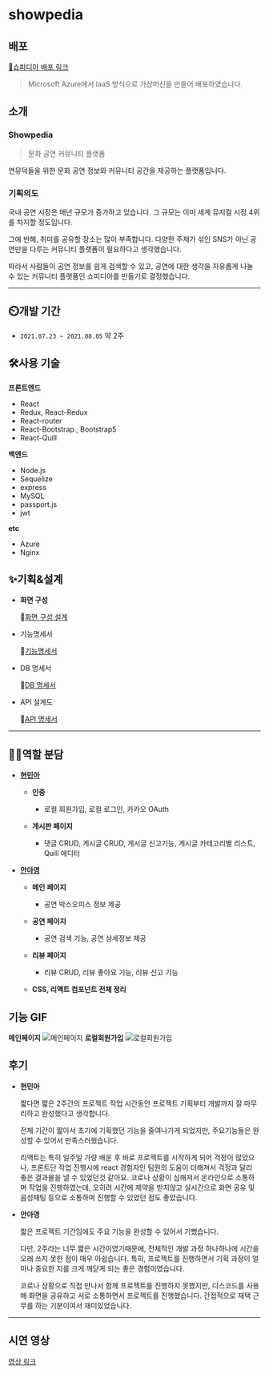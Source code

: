 # showpedia

## 배포

[🎈쇼피디아 배포 링크](http://www.showpedia.xyz/)

> Microsoft Azure에서 IaaS 방식으로 가상머신을 만들어 배포하였습니다. 

## 소개

### Showpedia

> 문화 공연 커뮤니티 플랫폼

연뮤덕들을 위한 문화 공연 정보와 커뮤니티 공간을 제공하는 플랫폼입니다.

### 기획의도

국내 공연 시장은 매년 규모가 증가하고 있습니다. 그 규모는 이미 세계 뮤지컬 시장 4위를 차지할 정도입니다.

그에 반해, 취미를 공유할 장소는 많이 부족합니다. 다양한 주제가 섞인 SNS가 아닌 공연만을 다루는 커뮤니티 플랫폼이 필요하다고 생각했습니다.

따라서 사람들이 공연 정보를 쉽게 검색할 수 있고, 공연에 대한 생각을 자유롭게 나눌 수 있는 커뮤니티 플랫폼인 쇼피디아를 만들기로 결정했습니다.

---

## ⏲️개발 기간

- `2021.07.23 ~ 2021.08.05` 약 2주

## 🛠사용 기술

**프론트엔드**

- React
- Redux, React-Redux
- React-router
- React-Bootstrap , Bootstrap5
- React-Quill

**백엔드**

- Node.js
- Sequelize
- express
- MySQL
- passport.js
- jwt

**etc**

- Azure
- Nginx

## ✨기획&설계

- **화면 구성**

    🔹[화면 구성 설계](https://hminah.notion.site/355e9c7083154c8a87cbbc7f8d217973)

- 기능명세서

    🔹[기능명세서](https://hminah.notion.site/3f6a651b7cd14dc893cfb43da8818472)

- DB 명세서

    🔹[DB 명세서](https://hminah.notion.site/DB-dd3533691ba44948835222872a9e14a3)

- API 설계도

    🔹[API 명세서](https://hminah.notion.site/API-dd5240f158ed49d996879fb66dc4faa2)

---

## 👩‍💻역할 분담

- **[현민아](https://github.com/hminah0215)**

  - **인증**

    - 로컬 회원가입, 로컬 로그인, 카카오 OAuth

  - **게시판 페이지**
    - 댓글 CRUD, 게시글 CRUD, 게시글 신고기능, 게시글 카테고리별 리스트, Quill 에디터

- **[안아영](https://github.com/12Ahn22)**

  - **메인 페이지**

    - 공연 박스오피스 정보 제공

  - **공연 페이지**

    - 공연 검색 기능, 공연 상세정보 제공

  - **리뷰 페이지**

    - 리뷰 CRUD, 리뷰 좋아요 기능, 리뷰 신고 기능

  - **CSS, 리액트 컴포넌트 전체 정리**

## 기능 GIF
**메인페이지** ![메인페이지](http://drive.google.com/uc?export=view&id=14LObIyr0-SDi0m4C02bFOwP2LPgigf1d)  **로컬회원가입** ![로컬회원가입](http://drive.google.com/uc?export=view&id=1ZAvhXtmaaKONReEfz9J6F3uM2EKqCtOP)


## 후기

- **현민아**

  짧다면 짧은 2주간의 프로젝트 작업 시간동안 프로젝트 기획부터 개발까지 잘 마무리하고 완성했다고 생각합니다.

  전체 기간이 짧아서 초기에 기획했던 기능을 줄여나가게 되었지만, 주요기능들은 완성할 수 있어서 만족스러웠습니다.

  리액트는 특히 일주일 가량 배운 후 바로 프로젝트를 시작하게 되어 걱정이 많았으나, 프론트단 작업 진행시에 react 경험자인 팀원의 도움이 더해져서 걱정과 달리 좋은 결과물을 낼 수 있었던것 같아요. 코로나 상황이 심해져서 온라인으로 소통하며 작업을 진행하였는데, 오히려 시간에 제약을 받지않고 실시간으로 화면 공유 및 음성채팅 등으로 소통하며 진행할 수 있었던 점도 좋았습니다.

- **안아영**

  짧은 프로젝트 기간임에도 주요 기능을 완성할 수 있어서 기뻤습니다.

  다만, 2주라는 너무 짧은 시간이였기때문에, 전체적인 개발 과정 하나하나에 시간을 오래 쓰지 못한 점이 매우 아쉽습니다. 특히, 프로젝트를 진행하면서 기획 과정이 얼마나 중요한 지를 크게 깨닫게 되는 좋은 경험이였습니다.

  코로나 상황으로 직접 만나서 함께 프로젝트를 진행하지 못했지만, 디스코드를 사용해 화면을 공유하고 서로 소통하면서 프로젝트를 진행했습니다. 간접적으로 재택 근무를 하는 기분이여서 재미있었습니다.

---

## 시연 영상
[영상 링크](https://www.youtube.com/watch?v=lWJo7KoLkz4)
